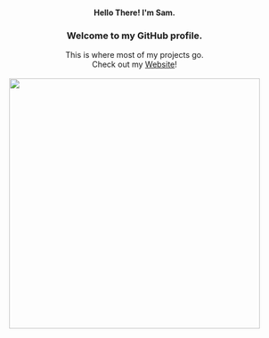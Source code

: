 <div align="center">
  <h4>Hello There! I'm Sam.</h4>
	<h3>Welcome to my GitHub profile.</h3>
	This is where most of my projects go. <br>
  	Check out my <a href="https://samliu.dev">Website</a>!
  <br>
  <br>
  <a href="https://saml.is-a.dev/#about"><img src="https://github-readme-stats.vercel.app/api?username=SamDev-7&count_private=true&show_icons=true&hide=issues&line_height=32&custom_title=Some%20GitHub%20Stats&include_all_commits=true" width="450"></a>
</div>

